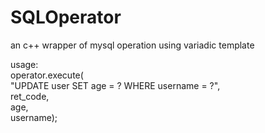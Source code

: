 # SQLOperator
an c++ wrapper of mysql operation using variadic template

usage:                                                                                          
operator.execute(                                                                             
"UPDATE user SET age = ? WHERE username = ?",                                             
ret_code,                                                                                 
age,                                                                                      
username);
